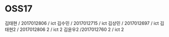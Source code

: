 # OSS17
김태현 / 2017012806 / ict 김수민 / 2017012715 / ict 김상민 / 2017012697 / ict 김태현2 / 2017012806 2 / ict 2 김윤우2 /2017012760 2 / ict 2
